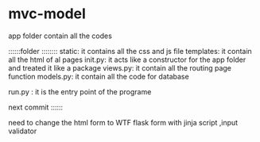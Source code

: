 # mvc-model

app folder contain all the codes



::::::folder ::::::::
static: it contains all the css and js file 
templates: it contain all the html of al pages
init.py: it acts like a constructor for the app folder and treated it like a package 
views.py: it contain all the routing page function 
models.py: it contain all the code for database 
 
 
 run.py : it is the entry point of the programe 
 
 
 
 
 next commit ::::::
 
 need to change the html form to WTF flask form with jinja script ,input validator 
